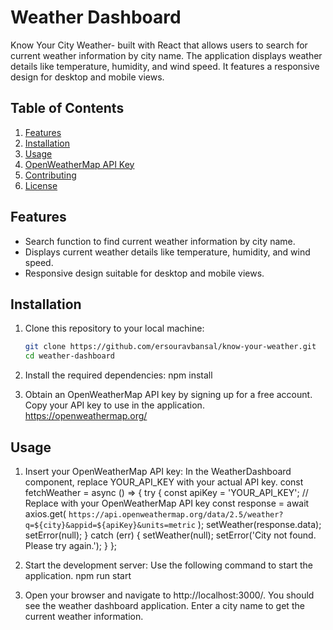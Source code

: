 # Weather Dashboard

Know Your City Weather- built with React that allows users to search for current weather information by city name. The application displays weather details like temperature, humidity, and wind speed. It features a responsive design for desktop and mobile views.

## Table of Contents
1. [Features](#features)
2. [Installation](#installation)
3. [Usage](#usage)
4. [OpenWeatherMap API Key](#openweathermap-api-key)
5. [Contributing](#contributing)
6. [License](#license)

## Features
- Search function to find current weather information by city name.
- Displays current weather details like temperature, humidity, and wind speed.
- Responsive design suitable for desktop and mobile views.

## Installation
1. Clone this repository to your local machine:
   ```bash
   git clone https://github.com/ersouravbansal/know-your-weather.git
   cd weather-dashboard

2. Install the required dependencies:
npm install

3. Obtain an OpenWeatherMap API key by signing up for a free account. Copy your API key to use in the application.
https://openweathermap.org/

## Usage
1. Insert your OpenWeatherMap API key: In the WeatherDashboard component, replace YOUR_API_KEY with your actual API key.
const fetchWeather = async () => {
  try {
    const apiKey = 'YOUR_API_KEY'; // Replace with your OpenWeatherMap API key
    const response = await axios.get(
      `https://api.openweathermap.org/data/2.5/weather?q=${city}&appid=${apiKey}&units=metric`
    );
    setWeather(response.data);
    setError(null);
  } catch (err) {
    setWeather(null);
    setError('City not found. Please try again.');
  }
};

2. Start the development server: Use the following command to start the application.
npm run start

3. Open your browser and navigate to http://localhost:3000/. You should see the weather dashboard application. Enter a city name to get the current weather information.